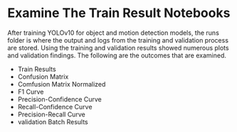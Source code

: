 # Examine The Train Result Notebooks

After training YOLOv10 for object and motion detection models, the runs folder is where the output and logs from the training and validation process are stored. Using the training and validation results showed numerous plots and validation findings. The following are the outcomes that are examined.

- Train Results
- Confusion Matrix
- Comfusion Matrix Normalized
- F1 Curve
- Precision-Confidence Curve
- Recall-Confidence Curve
- Precision-Recall Curve
- validation Batch Results 
